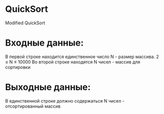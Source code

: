 # QuickSort
Modified QuickSort
# Входные данные:
В первой строке находится единственное число N - размер массива. 2 ≤ N ≤ 10000
Во второй строке находятся N чисел - массив для сортировки

# Выходные данные:
В единственной строке должно содержаться N чисел - отсортированный массив
